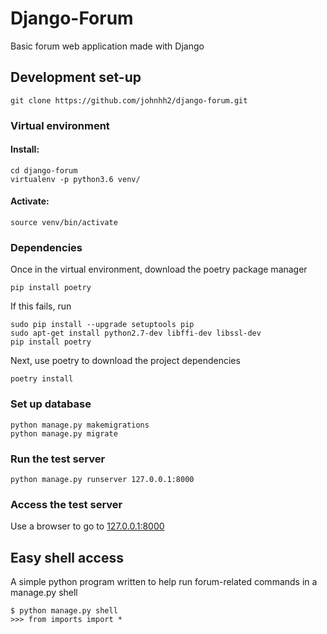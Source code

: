 # Django-Forum
Basic forum web application made with Django

## Development set-up
```
git clone https://github.com/johnhh2/django-forum.git
```

### Virtual environment

#### Install:
```
cd django-forum
virtualenv -p python3.6 venv/
```
#### Activate:
```
source venv/bin/activate
```

### Dependencies
Once in the virtual environment, download the poetry package manager
```
pip install poetry
```
If this fails, run
```
sudo pip install --upgrade setuptools pip
sudo apt-get install python2.7-dev libffi-dev libssl-dev
pip install poetry
```
Next, use poetry to download the project dependencies
```
poetry install
```

### Set up database
```
python manage.py makemigrations
python manage.py migrate
```

### Run the test server
```
python manage.py runserver 127.0.0.1:8000
```

### Access the test server
Use a browser to go to [127.0.0.1:8000](http://127.0.0.1:8000)

## Easy shell access
A simple python program written to help run forum-related commands in a manage.py shell
```
$ python manage.py shell
>>> from imports import *
```
